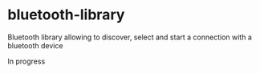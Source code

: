 # bluetooth-library
Bluetooth library allowing to discover, select and start a connection with a bluetooth device

In progress
